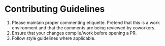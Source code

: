 # Contributing Guidelines
1. Please maintain proper commenting etiquette. Pretend that this is a work environment and that the comments are being reviewed by coworkers.
1. Ensure that your changes compile/work before opening a PR.
1. Follow style guidelines where applicable.
